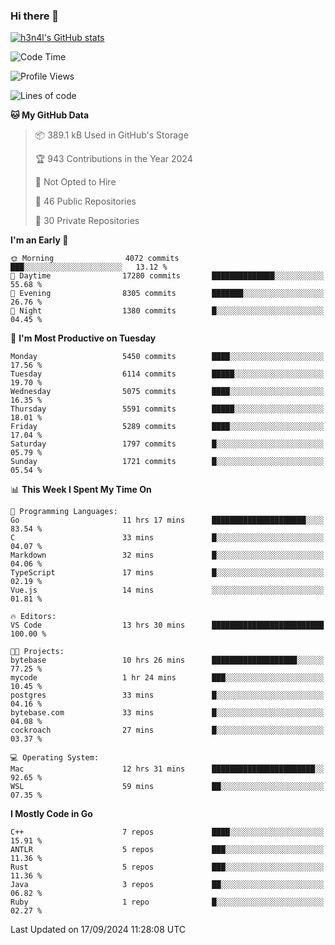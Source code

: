 ### Hi there 👋

[![h3n4l's GitHub stats](https://github-readme-stats.vercel.app/api?username=h3n4l&count_private=true&show_icons=true&theme=radical)](https://github.com/h3n4l/github-readme-stats)

<!--START_SECTION:waka-->
![Code Time](http://img.shields.io/badge/Code%20Time-1%2C934%20hrs%2051%20mins-blue)

![Profile Views](http://img.shields.io/badge/Profile%20Views-1-blue)

![Lines of code](https://img.shields.io/badge/From%20Hello%20World%20I%27ve%20Written-11.9%20million%20lines%20of%20code-blue)

**🐱 My GitHub Data** 

> 📦 389.1 kB Used in GitHub's Storage 
 > 
> 🏆 943 Contributions in the Year 2024
 > 
> 🚫 Not Opted to Hire
 > 
> 📜 46 Public Repositories 
 > 
> 🔑 30 Private Repositories 
 > 
**I'm an Early 🐤** 

```text
🌞 Morning                4072 commits        ███░░░░░░░░░░░░░░░░░░░░░░   13.12 % 
🌆 Daytime                17280 commits       ██████████████░░░░░░░░░░░   55.68 % 
🌃 Evening                8305 commits        ███████░░░░░░░░░░░░░░░░░░   26.76 % 
🌙 Night                  1380 commits        █░░░░░░░░░░░░░░░░░░░░░░░░   04.45 % 
```
📅 **I'm Most Productive on Tuesday** 

```text
Monday                   5450 commits        ████░░░░░░░░░░░░░░░░░░░░░   17.56 % 
Tuesday                  6114 commits        █████░░░░░░░░░░░░░░░░░░░░   19.70 % 
Wednesday                5075 commits        ████░░░░░░░░░░░░░░░░░░░░░   16.35 % 
Thursday                 5591 commits        █████░░░░░░░░░░░░░░░░░░░░   18.01 % 
Friday                   5289 commits        ████░░░░░░░░░░░░░░░░░░░░░   17.04 % 
Saturday                 1797 commits        █░░░░░░░░░░░░░░░░░░░░░░░░   05.79 % 
Sunday                   1721 commits        █░░░░░░░░░░░░░░░░░░░░░░░░   05.54 % 
```


📊 **This Week I Spent My Time On** 

```text
💬 Programming Languages: 
Go                       11 hrs 17 mins      █████████████████████░░░░   83.54 % 
C                        33 mins             █░░░░░░░░░░░░░░░░░░░░░░░░   04.07 % 
Markdown                 32 mins             █░░░░░░░░░░░░░░░░░░░░░░░░   04.06 % 
TypeScript               17 mins             █░░░░░░░░░░░░░░░░░░░░░░░░   02.19 % 
Vue.js                   14 mins             ░░░░░░░░░░░░░░░░░░░░░░░░░   01.81 % 

🔥 Editors: 
VS Code                  13 hrs 30 mins      █████████████████████████   100.00 % 

🐱‍💻 Projects: 
bytebase                 10 hrs 26 mins      ███████████████████░░░░░░   77.25 % 
mycode                   1 hr 24 mins        ███░░░░░░░░░░░░░░░░░░░░░░   10.45 % 
postgres                 33 mins             █░░░░░░░░░░░░░░░░░░░░░░░░   04.16 % 
bytebase.com             33 mins             █░░░░░░░░░░░░░░░░░░░░░░░░   04.08 % 
cockroach                27 mins             █░░░░░░░░░░░░░░░░░░░░░░░░   03.37 % 

💻 Operating System: 
Mac                      12 hrs 31 mins      ███████████████████████░░   92.65 % 
WSL                      59 mins             ██░░░░░░░░░░░░░░░░░░░░░░░   07.35 % 
```

**I Mostly Code in Go** 

```text
C++                      7 repos             ████░░░░░░░░░░░░░░░░░░░░░   15.91 % 
ANTLR                    5 repos             ███░░░░░░░░░░░░░░░░░░░░░░   11.36 % 
Rust                     5 repos             ███░░░░░░░░░░░░░░░░░░░░░░   11.36 % 
Java                     3 repos             ██░░░░░░░░░░░░░░░░░░░░░░░   06.82 % 
Ruby                     1 repo              █░░░░░░░░░░░░░░░░░░░░░░░░   02.27 % 
```




 Last Updated on 17/09/2024 11:28:08 UTC
<!--END_SECTION:waka-->

